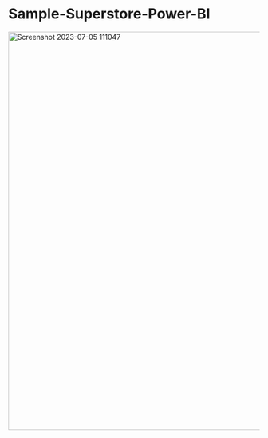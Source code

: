 # Sample-Superstore-Power-BI
<img width="799" alt="Screenshot 2023-07-05 111047" src="https://github.com/PayalNandre/Sample-Superstore-Power-BI/assets/123804088/ba89d982-98b8-453e-8d98-30a70a0050f7">
